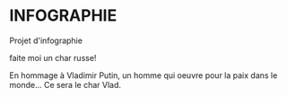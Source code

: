 INFOGRAPHIE
===========
Projet d'infographie

faite moi un char russe!

En hommage à Vladimir Putin, un homme qui oeuvre pour la paix dans le monde... Ce sera le char Vlad.
